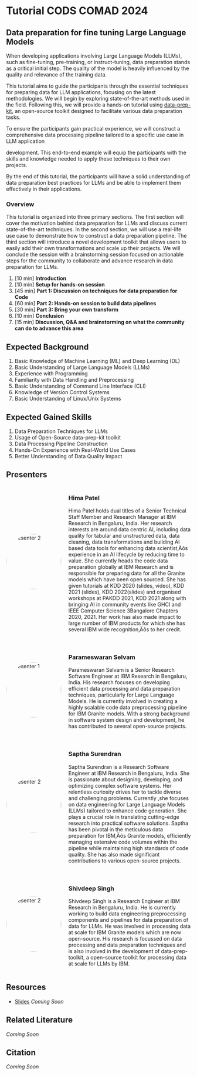 # **Tutorial CODS COMAD 2024**

## Data preparation for fine tuning Large Language Models

When developing applications involving Large Language Models (LLMs), such as fine-tuning, pre-training, or instruct-tuning, data preparation stands as a
critical initial step. The quality of the model is heavily influenced by the quality and relevance of the training data.

This tutorial aims to guide the participants through the essential techniques for preparing data for LLM applications, focusing on the latest methodologies. We will begin
by exploring state-of-the-art methods used in the field. Following this, we will provide a hands-on tutorial using [data-prep-kit](https://github.com/IBM/data-prep-kit), an open-source
toolkit designed to facilitate various data preparation tasks.

To ensure the participants gain practical experience, we will construct a comprehensive data processing pipeline tailored to a specific use case in LLM application

development. This end-to-end example will equip the participants with the skills and knowledge needed to apply these techniques to their own projects.

By the end of this tutorial, the participants will have a solid understanding of data preparation best practices for LLMs and be able to implement them effectively in their applications.

### Overview 

This tutorial is organized into three primary sections. The first section will
cover the motivation behind data preparation for LLMs and discuss current
state-of-the-art techniques. In the second section, we will use a real-life use case
to demonstrate how to construct a data preparation pipeline. The third section
will introduce a novel development toolkit that allows users to easily add their
own transformations and scale up their projects. We will conclude the session
with a brainstorming session focused on actionable steps for the community to
collaborate and advance research in data preparation for LLMs.

1. [10 min] **Introduction**
2. [10 min] **Setup for hands-on session**
3. [45 min] **Part 1: Discussion on techniques for data preparation
for Code**
4. [60 min] **Part 2: Hands-on session to build data pipelines**
5. [30 min] **Part 3: Bring your own transform**
26. [10 min] **Conclusion**
7. [15 min] **Discussion, Q&A and brainstorming on what the community can do to advance this area**

## Expected Background

1. Basic Knowledge of Machine Learning (ML) and Deep Learning (DL)
2. Basic Understanding of Large Language Models (LLMs)
3. Experience with Programming
4. Familiarity with Data Handling and Preprocessing
5. Basic Understanding of Command Line Interface (CLI)
6. Knowledge of Version Control Systems
7. Basic Understanding of Linux/Unix Systems


## Expected Gained Skills

1. Data Preparation Techniques for LLMs
2. Usage of Open-Source data-prep-kit toolkit
3. Data Processing Pipeline Construction
4. Hands-On Experience with Real-World Use Cases
6. Better Understanding of Data Quality Impact

## Presenters

<div style="display: flex; align-items: center; margin-bottom: 20px;">
  <img src="https://media.licdn.com/dms/image/v2/C5103AQGWmIFOyywjCg/profile-displayphoto-shrink_800_800/profile-displayphoto-shrink_800_800/0/1516265104592?e=1736985600&v=beta&t=Ct-bAIXKQ1ZxsRkKT4g5ckYTbbJ8OuJxVEXICFAHCBE" alt="Presenter 2" style="width: 150px; height: 150px; margin-right: 20px;border-radius: 50%;">
  <div>
    <h3>Hima Patel</h3>
    <p>Hima Patel holds dual titles of a Senior Technical Staff Member and
Research Manager at IBM Research in Bengaluru, India. Her research interests
are around data centric AI, including data quality for tabular and unstructured
data, data cleaning, data transformations and building AI based data tools for
enhancing data scientist‚Äôs experience in an AI lifecycle by reducing time to value.
She currently heads the code data preparation globally at IBM Research and is
responsible for preparing data for all the Granite models which have been open
sourced. She has given tutorials at KDD 2020 (slides, video), KDD 2021 (slides),
KDD 2022(slides) and organised workshops at PAKDD 2021, KDD 2021 along
with bringing AI in community events like GHCI and IEEE Computer Science
3Bangalore Chapters 2020, 2021. Her work has also made impact to large number
of IBM products for which she has several IBM wide recognition‚Äôs to her credit.</p>
  </div>
</div>

<div style="display: flex; align-items: center; margin-bottom: 20px;">
  <img src="https://media.licdn.com/dms/image/v2/C4E03AQE8ODPiMcSdew/profile-displayphoto-shrink_800_800/profile-displayphoto-shrink_800_800/0/1517668872170?e=1736985600&v=beta&t=auvq_xUi9Vt6sD6e76TdA44hfokL8AxdoCxLjW_FZtE" alt="Presenter 1" style="width: 150px; height: 150px; margin-right: 20px;border-radius: 50%;">
  <div>
    <h3>Parameswaran Selvam</h3>
    <p>Parameswaran Selvam is a Senior Research Software Engineer at
IBM Research in Bengaluru, India. His research focuses on developing efficient
data processing and data preparation techniques, particularly for Large Language Models. He is currently involved in creating a highly scalable code data
preprocessing pipeline for IBM Granite models. With a strong background in software system design and development, he has contributed to several open-source
projects.</p>
  </div>
</div>


<div style="display: flex; align-items: center; margin-bottom: 20px;">
  <img src="https://media.licdn.com/dms/image/v2/D5603AQF5jSUsnI989g/profile-displayphoto-shrink_800_800/profile-displayphoto-shrink_800_800/0/1684307943099?e=1736985600&v=beta&t=zBjBKHtTPjBCmUHQ9WGanySDa120tYQ76463sHRvcG0" alt="Presenter 2" style="width: 150px; height: 150px; margin-right: 20px;border-radius: 50%;">
  <div>
    <h3>Saptha Surendran</h3>
    <p>Saptha Surendran is a Research Software Engineer at IBM Research in
Bengaluru, India. She is passionate about designing, developing, and optimizing
complex software systems. Her relentless curiosity drives her to tackle diverse
and challenging problems. Currently ,she focuses on data engineering for Large
Language Models (LLMs) tailored to enhance code generation. She plays a
crucial role in translating cutting-edge research into practical software solutions.
Saptha has been pivotal in the meticulous data preparation for IBM‚Äôs Granite
models, efficiently managing extensive code volumes within the pipeline while
maintaining high standards of code quality. She has also made significant
contributions to various open-source projects.</p>
  </div>

</div><div style="display: flex; align-items: center; margin-bottom: 20px;">
  <img src="https://media.licdn.com/dms/image/v2/D5603AQGUVUNXv6JbgA/profile-displayphoto-shrink_800_800/profile-displayphoto-shrink_800_800/0/1693992289798?e=1736985600&v=beta&t=JxXjV0egARWwUSUftBwdLRFB4nd7mV6YmHODZ6ui0E8" alt="Presenter 2" style="width: 150px; height: 150px; margin-right: 20px;border-radius: 50%;">
  <div>
    <h3>Shivdeep Singh</h3>
    <p>Shivdeep Singh is a Research Engineer at IBM Research in Bengaluru,
India. He is currently working to build data engineering preprocessing components and pipelines for data preparation of data for LLMs. He was involved in
processing data at scale for IBM Granite models which are now open-source.
His research is focussed on data processing and data preparation techniques and
is also involved in the development of data-prep-toolkit, a open-source toolkit
for processing data at scale for LLMs by IBM.</p>
  </div>
</div>

## Resources

- [Slides]() _Coming Soon_

## Related Literature
_Coming Soon_

## Citation

_Coming Soon_
